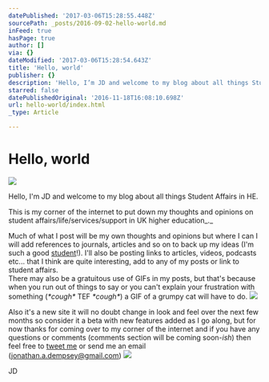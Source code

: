 ```yaml
---
datePublished: '2017-03-06T15:28:55.448Z'
sourcePath: _posts/2016-09-02-hello-world.md
inFeed: true
hasPage: true
author: []
via: {}
dateModified: '2017-03-06T15:28:54.643Z'
title: 'Hello, world'
publisher: {}
description: 'Hello, I’m JD and welcome to my blog about all things Student Affairs in HE.'
starred: false
datePublishedOriginal: '2016-11-18T16:08:10.698Z'
url: hello-world/index.html
_type: Article

---
```

# Hello, world
![](https://the-grid-user-content.s3-us-west-2.amazonaws.com/46c40eb7-4daf-4518-8593-ad3bac8bba74.gif)

Hello, I'm JD and welcome to my blog about all things Student Affairs in HE.

This is my corner of the internet to put down my thoughts and opinions on student affairs/life/services/support in UK higher education_._

Much of what I post will be my own thoughts and opinions but where I can I will add references to journals, articles and so on to back up my ideas (I'm such a good [student][0]!). I'll also be posting links to articles, videos, podcasts etc... that I think are quite interesting, add to any of my posts or link to student affairs.  
There may also be a gratuitous use of GIFs in my posts, but that's because when you run out of things to say or you can't explain your frustration with something (_\*cough\*_ TEF _\*cough\*_) a GIF of a grumpy cat will have to do.
![](https://the-grid-user-content.s3-us-west-2.amazonaws.com/9efa54b2-f74e-4787-8c83-cf5fb1695687.gif)

Also it's a new site it will no doubt change in look and feel over the next few months so consider it a beta with new features added as I go along, but for now thanks for coming over to my corner of the internet and if you have any questions or comments (comments section will be coming soon-_ish_) then feel free to [tweet me][1] or send me an email (jonathan.a.dempsey@gmail.com)
![](https://the-grid-user-content.s3-us-west-2.amazonaws.com/aeffd628-31fd-4589-833b-a88c13878fc5.png)

JD

[0]: http://studentaffairs.co.uk/about-me-jd "About me, JD"
[1]: https://goo.gl/AXGerg "Tweet me @JD_in_HE"